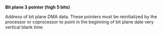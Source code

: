 **Bit plane 3 pointer (high 5 bits)**

Address of bit plane DMA data. These pointers must be reinitialized by the processor or coprocessor to point in the beginning of bit plane date very vertical blank time.

